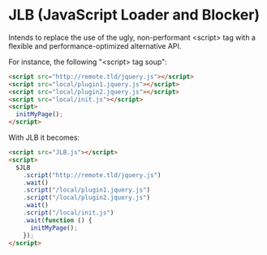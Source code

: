 # JLB (JavaScript Loader and Blocker)

Intends to replace the use of the ugly, non-performant &lt;script> tag with a flexible and performance-optimized alternative API.

For instance, the following "&lt;script> tag soup":

```html
<script src="http://remote.tld/jquery.js"></script>
<script src="local/plugin1.jquery.js"></script>
<script src="local/plugin2.jquery.js"></script>
<script src="local/init.js"></script>
<script>
  initMyPage();
</script>
```

With JLB it becomes:

```html
<script src="JLB.js"></script>
<script>
  $JLB
    .script("http://remote.tld/jquery.js")
    .wait()
    .script("/local/plugin1.jquery.js")
    .script("/local/plugin2.jquery.js")
    .wait()
    .script("/local/init.js")
    .wait(function () {
      initMyPage();
    });
</script>
```
